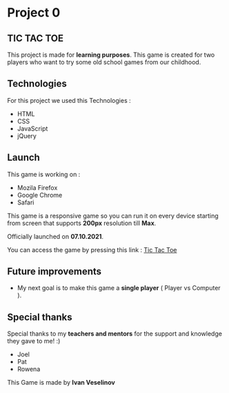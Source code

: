 # Project 0

## TIC TAC TOE

This project is made for **learning purposes**.
This game is created for two players who want to try some old school games from our childhood.

## Technologies

For this project we used this Technologies :

* HTML
* CSS
* JavaScript
* jQuery

## Launch

This game is working on :

* Mozila Firefox
* Google Chrome
* Safari

This game is a responsive game so you can run it on every device
starting from screen that supports **200px** resolution till **Max**.

Officially launched on **07.10.2021**.

You can access the game by pressing
this link : [Tic Tac Toe](https://ivanveselinov.github.io/project0/)

## Future improvements

* My next goal is to make this game a **single player** ( Player vs Computer ).


## Special thanks
Special thanks to my **teachers and mentors** for the support and knowledge they gave to me! :)
* Joel
* Pat
* Rowena

This Game is made by **Ivan Veselinov**
